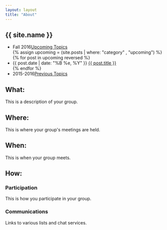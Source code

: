 ```yaml
---
layout: layout
title: "About"
---
```


<!-- You can edit this whole page, remove it, or use it as basis for any non-post pages you have. -->
<section class="content">

# {{ site.name }}

<ul class="listing">
<li>
<span>Fall 2016</span><a href="{{ site.url }}/upcoming.html">Upcoming Topics</a>
</li>
  {% assign upcoming = (site.posts | where: "category" , "upcoming") %}
  {% for post in upcoming reversed %}
  <li>
  <span>{{ post.date | date: "%B %e, %Y" }}</span> <a href="{{ site.url }}{{ post.url }}">{{ post.title }}</a>
  </li>
  {% endfor %}
<li>
<span>2015-2016</span><a href="{{ site.url }}/previous.html">Previous Topics</a>
</li>
</ul>


## What:

This is a description of your group.

## Where:

This is where your group's meetings are held.

## When:

This is when your group meets.

## How:

### Participation

This is how you participate in your group.

### Communications

Links to various lists and chat services.

</section>

